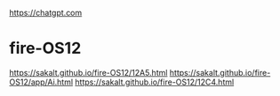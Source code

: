 https://chatgpt.com
# fire-OS12
https://sakalt.github.io/fire-OS12/12A5.html
https://sakalt.github.io/fire-OS12/app/Ai.html
https://sakalt.github.io/fire-OS12/12C4.html
